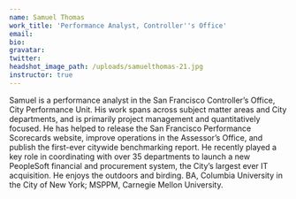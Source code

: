 ```yaml
---
name: Samuel Thomas
work_title: 'Performance Analyst, Controller''s Office'
email:
bio:
gravatar:
twitter:
headshot_image_path: /uploads/samuelthomas-21.jpg
instructor: true
---
```



Samuel is a performance analyst in the San Francisco Controller’s Office, City Performance Unit. His work spans across subject matter areas and City departments, and is primarily project management and quantitatively focused. He has helped to release the San Francisco Performance Scorecards website, improve operations in the Assessor’s Office, and publish the first-ever citywide benchmarking report. He recently played a key role in coordinating with over 35 departments to launch a new PeopleSoft financial and procurement system, the City’s largest ever IT acquisition. He enjoys the outdoors and birding. BA, Columbia University in the City of New York; MSPPM, Carnegie Mellon University.